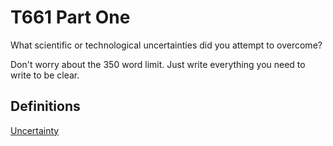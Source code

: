 T661 Part One
==============


What scientific or technological uncertainties did you attempt to overcome?



Don't worry about the 350 word limit.
Just write everything you need to write to be clear.


Definitions
--------------

[Uncertainty](https://github.com/seenthattinker/Conceptinero/blob/master/wiki/glossary.md#scientific-or-technological-uncertainty)
